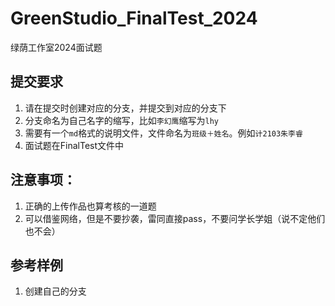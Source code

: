 # GreenStudio_FinalTest_2024

绿荫工作室2024面试题

## 提交要求

1. 请在提交时创建对应的分支，并提交到对应的分支下
2. 分支命名为自己名字的缩写，比如`李幻鹰`缩写为`lhy`
3. 需要有一个`md`格式的说明文件，文件命名为`班级＋姓名`。例如`计2103朱李睿`
4. 面试题在FinalTest文件中
   
## 注意事项：
1. 正确的上传作品也算考核的一道题
2. 可以借鉴网络，但是不要抄袭，雷同直接pass，不要问学长学姐（说不定他们也不会）

## 参考样例
1. 创建自己的分支
   